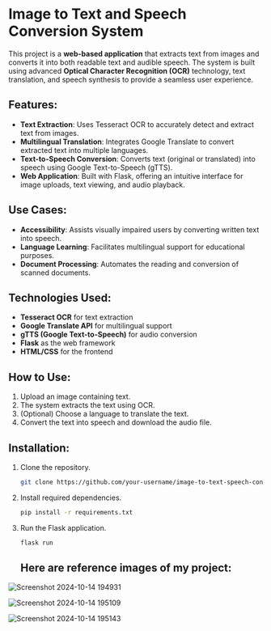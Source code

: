 # Image to Text and Speech Conversion System

This project is a **web-based application** that extracts text from images and converts it into both readable text and audible speech. The system is built using advanced **Optical Character Recognition (OCR)** technology, text translation, and speech synthesis to provide a seamless user experience.

## Features:
- **Text Extraction**: Uses Tesseract OCR to accurately detect and extract text from images.
- **Multilingual Translation**: Integrates Google Translate to convert extracted text into multiple languages.
- **Text-to-Speech Conversion**: Converts text (original or translated) into speech using Google Text-to-Speech (gTTS).
- **Web Application**: Built with Flask, offering an intuitive interface for image uploads, text viewing, and audio playback.

## Use Cases:
- **Accessibility**: Assists visually impaired users by converting written text into speech.
- **Language Learning**: Facilitates multilingual support for educational purposes.
- **Document Processing**: Automates the reading and conversion of scanned documents.

## Technologies Used:
- **Tesseract OCR** for text extraction
- **Google Translate API** for multilingual support
- **gTTS (Google Text-to-Speech)** for audio conversion
- **Flask** as the web framework
- **HTML/CSS** for the frontend

## How to Use:
1. Upload an image containing text.
2. The system extracts the text using OCR.
3. (Optional) Choose a language to translate the text.
4. Convert the text into speech and download the audio file.

## Installation:
1. Clone the repository.
   ```bash
   git clone https://github.com/your-username/image-to-text-speech-conversion.git
   ```
2. Install required dependencies.
   ```bash
   pip install -r requirements.txt
   ```
3. Run the Flask application.
   ```bash
   flask run
   ```

   ## Here are reference images of my project:

![Screenshot 2024-10-14 194931](https://github.com/user-attachments/assets/7fbd3ef8-c303-40de-9da7-2fbf10ee2ae5)



![Screenshot 2024-10-14 195109](https://github.com/user-attachments/assets/f55570ad-f1a4-4f39-aaec-a471758a232f)

![Screenshot 2024-10-14 195143](https://github.com/user-attachments/assets/1ed2a823-e968-4d48-be5a-cedab1042565)



